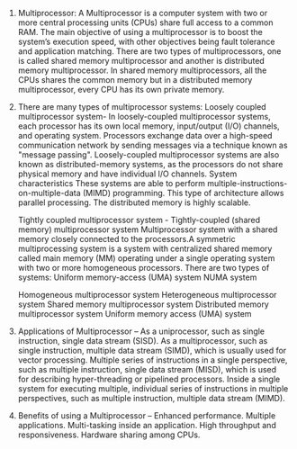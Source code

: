 1. Multiprocessor:
   A Multiprocessor is a computer system with two or more central processing units (CPUs) share full access to a common RAM. The main objective of using a multiprocessor is to boost the system’s execution speed, with other objectives being fault tolerance and application matching.
   There are two types of multiprocessors, one is called shared memory multiprocessor and another is distributed memory multiprocessor. In shared memory multiprocessors, all the CPUs shares the common memory but in a distributed memory multiprocessor, every CPU has its own private memory.
2. There are many types of multiprocessor systems:
   Loosely coupled multiprocessor system- In loosely-coupled multiprocessor systems, each processor has its own local memory, input/output (I/O) channels, and operating system. Processors exchange data over a high-speed communication network by sending messages via a technique known as "message passing". Loosely-coupled multiprocessor systems are also known as distributed-memory systems, as the processors do not share physical memory and have individual I/O channels.
   System characteristics
   These systems are able to perform multiple-instructions-on-multiple-data (MIMD) programming.
   This type of architecture allows parallel processing.
   The distributed memory is highly scalable.

   Tightly coupled multiprocessor system - Tightly-coupled (shared memory) multiprocessor system
   Multiprocessor system with a shared memory closely connected to the processors.A symmetric multiprocessing system is a system with centralized shared memory called main memory (MM) operating under a single operating system with two or more homogeneous processors.
   There are two types of systems:
   Uniform memory-access (UMA) system
   NUMA system

   Homogeneous multiprocessor system
   Heterogeneous multiprocessor system
   Shared memory multiprocessor system
   Distributed memory multiprocessor system
   Uniform memory access (UMA) system

3. Applications of Multiprocessor –
   As a uniprocessor, such as single instruction, single data stream (SISD).
   As a multiprocessor, such as single instruction, multiple data stream (SIMD), which is usually used for vector processing.
   Multiple series of instructions in a single perspective, such as multiple instruction, single data stream (MISD), which is used for describing hyper-threading or pipelined processors.
   Inside a single system for executing multiple, individual series of instructions in multiple perspectives, such as multiple instruction, multiple data stream (MIMD).

4. Benefits of using a Multiprocessor –
   Enhanced performance.
   Multiple applications.
   Multi-tasking inside an application.
   High throughput and responsiveness.
   Hardware sharing among CPUs.
